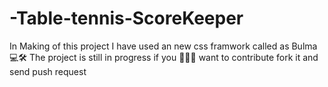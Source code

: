 # -Table-tennis-ScoreKeeper
In Making of this project I have used an new css framwork called as Bulma 💻🛠️ The project is still in progress if you 🤗🤗🤗 want to contribute fork it and send push request 
